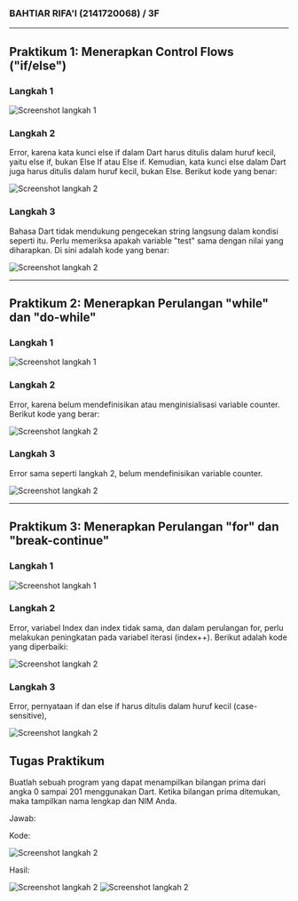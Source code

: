 ### BAHTIAR RIFA'I (2141720068) / 3F

---

## Praktikum 1: Menerapkan Control Flows ("if/else")

### Langkah 1

![Screenshot langkah 1](docs/praktikum-1/langkah-1.png)

### Langkah 2

Error, karena kata kunci else if dalam Dart harus ditulis dalam huruf kecil, yaitu else if, bukan
Else If atau Else if. Kemudian, kata kunci else dalam Dart juga harus ditulis dalam huruf kecil, bukan Else. Berikut
kode yang benar:

![Screenshot langkah 2](docs/praktikum-1/langkah-2.png)

### Langkah 3

Bahasa Dart tidak mendukung pengecekan string langsung dalam kondisi seperti itu. Perlu memeriksa apakah variable "test"
sama dengan nilai yang diharapkan. Di sini adalah kode yang benar:

![Screenshot langkah 2](docs/praktikum-1/langkah-3.png)

---

## Praktikum 2: Menerapkan Perulangan "while" dan "do-while"

### Langkah 1

![Screenshot langkah 1](docs/praktikum-2/langkah-1.png)

### Langkah 2

Error, karena belum mendefinisikan atau menginisialisasi variable counter. Berikut kode yang berar:

![Screenshot langkah 2](docs/praktikum-2/langkah-2.png)

### Langkah 3

Error sama seperti langkah 2, belum mendefinisikan variable counter.

![Screenshot langkah 2](docs/praktikum-2/langkah-3.png)

---

## Praktikum 3: Menerapkan Perulangan "for" dan "break-continue"

### Langkah 1

![Screenshot langkah 1](docs/praktikum-3/langkah-1.png)

### Langkah 2

Error, variabel Index dan index tidak sama, dan dalam
perulangan for, perlu melakukan peningkatan pada variabel iterasi (index++). Berikut adalah kode yang diperbaiki:

![Screenshot langkah 2](docs/praktikum-3/langkah-2.png)

### Langkah 3

Error, pernyataan if dan else if harus ditulis dalam huruf kecil (case-sensitive),

![Screenshot langkah 2](docs/praktikum-3/langkah-3.png)

## Tugas Praktikum

Buatlah sebuah program yang dapat menampilkan bilangan prima dari angka 0 sampai 201 menggunakan Dart. Ketika bilangan
prima ditemukan, maka tampilkan nama lengkap dan NIM Anda.

Jawab:

Kode:

![Screenshot langkah 2](docs/tugas/kode.png)

Hasil:

![Screenshot langkah 2](docs/tugas/hasil.png)
![Screenshot langkah 2](docs/tugas/hasil-2.png)